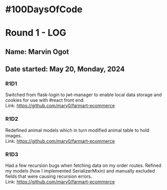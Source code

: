 # #100DaysOfCode
# Round 1 - LOG

## Name: Marvin Ogot
## Date started: May 20, Monday, 2024

### R1D1 
Switched from flask-login to jwt-manager to enable local data storage and cookies for use with #react front end.
<br>
Link: https://github.com/marv0/farmart-ecommerce

### R1D2
Redefined animal models which in turn modified animal table to hold images.
<br>
Link: https://github.com/marv0/farmart-ecommerce

### R1D3
Had a few recursion bugs when fetching data on my order routes. Refined my models (how I implemented SerializerMixin) and manually excluded fields that were causing recursion errors.
<br>
Link: https://github.com/marv0/farmart-ecommerce
